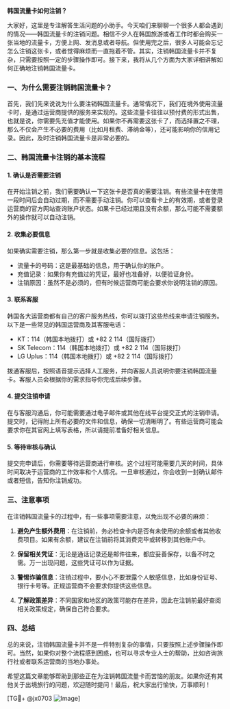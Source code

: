**韩国流量卡如何注销？**

大家好，这里是专注解答生活问题的小助手。今天咱们来聊聊一个很多人都会遇到的情况——韩国流量卡的注销问题。相信不少人在韩国旅游或者工作时都会购买一张当地的流量卡，方便上网、发消息或者导航。但使用完之后，很多人可能会忘记怎么注销这张卡，或者觉得麻烦而一直拖着不管。其实，注销韩国流量卡并不复杂，只需要按照一定的步骤操作即可。接下来，我将从几个方面为大家详细讲解如何正确地注销韩国流量卡。

### 一、为什么需要注销韩国流量卡？

首先，我们先来说说为什么要注销韩国流量卡。通常情况下，我们在境外使用流量卡时，是通过运营商提供的服务来实现的。这些流量卡往往以预付费的形式出售，也就是说，你需要先充值才能使用。如果你不再需要这张卡了，而选择置之不理，那么不仅会产生不必要的费用（比如月租费、滞纳金等），还可能影响你的信用记录。因此，及时注销韩国流量卡是非常必要的。

### 二、韩国流量卡注销的基本流程

#### 1. 确认是否需要注销
在开始注销之前，我们需要确认一下这张卡是否真的需要注销。有些流量卡在使用一段时间后会自动过期，而不需要手动注销。你可以查看卡上的有效期，或者登录运营商的官方网站查询账户状态。如果卡已经过期且没有余额，那么可能不需要额外的操作就可以自动注销。

#### 2. 收集必要信息
如果确实需要注销，那么第一步就是收集必要的信息。这包括：
- 流量卡的号码：这是最基础的信息，用于确认你的账户。
- 充值记录：如果你有充值过的凭证，最好也准备好，以便验证身份。
- 注销原因：虽然不是必须的，但有时候运营商可能会要求你说明注销的原因。

#### 3. 联系客服
韩国各大运营商都有自己的客户服务热线，你可以拨打这些热线来申请注销服务。以下是一些常见的韩国运营商及其客服电话：

- KT：114（韩国本地拨打）或 +82 2 114（国际拨打）
- SK Telecom：114（韩国本地拨打）或 +82 2 114（国际拨打）
- LG Uplus：114（韩国本地拨打）或 +82 2 114（国际拨打）

拨通客服后，按照语音提示选择人工服务，并向客服人员说明你要注销韩国流量卡。客服人员会根据你的需求指导你完成后续步骤。

#### 4. 提交注销申请
在与客服沟通后，你可能需要通过电子邮件或其他在线平台提交正式的注销申请。提交时，记得附上所有必要的文件和信息，确保一切清晰明了。有些运营商可能会要求你在其官网上填写表格，所以请提前准备好相关信息。

#### 5. 等待审核与确认
提交完申请后，你需要等待运营商进行审核。这个过程可能需要几天的时间，具体时间取决于运营商的工作效率和个人情况。一旦审核通过，你会收到一封确认邮件或者短信，告知你注销成功。

### 三、注意事项

在注销韩国流量卡的过程中，有一些事项需要注意，以免出现不必要的麻烦：

1. **避免产生额外费用**：在注销前，务必检查卡内是否有未使用的余额或者其他收费项目。如果有余额，建议在注销前将其消费完毕或转移到其他账户中。

2. **保留相关凭证**：无论是通话记录还是邮件往来，都应妥善保存，以备不时之需。万一出现问题，这些凭证可以作为证据。

3. **警惕诈骗信息**：注销过程中，要小心不要泄露个人敏感信息，比如身份证号、银行卡号等。正规运营商不会要求你提供这些信息。

4. **了解政策差异**：不同国家和地区的政策可能存在差异，因此在注销前最好查阅相关政策规定，确保自己符合要求。

### 四、总结

总的来说，注销韩国流量卡并不是一件特别复杂的事情，只要按照上述步骤操作即可。当然，如果你对整个流程感到困惑，也可以寻求专业人士的帮助，比如咨询旅行社或者联系运营商的当地办事处。

希望这篇文章能够帮助到那些正在为注销韩国流量卡而苦恼的朋友。如果你还有其他关于出境旅行的问题，欢迎随时提问！最后，祝大家出行愉快，万事顺利！

[TG💪+ @jx0703 ![Image](https://github.com/user-attachments/assets/dbca1d08-cadb-493c-b0ec-ad6f7a83f270)]